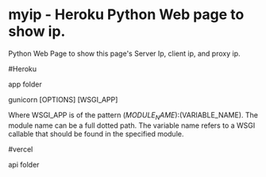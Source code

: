 # myip - Heroku Python Web page to show ip.

Python Web Page to show this page's Server Ip, client ip, and proxy ip. 




#Heroku

app folder

gunicorn [OPTIONS] [WSGI_APP]

Where WSGI_APP is of the pattern $(MODULE_NAME):$(VARIABLE_NAME). The module name can be a full dotted path. The variable name refers to a WSGI callable that should be found in the specified module.


#vercel

api folder

